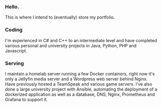 ### Hello.

This is where I intend to (eventually) store my portfolio.

### Coding

I'm experienced in C# and C++ to an intermediate level and have completed various personal and university projects in Java, Python, PHP and Javascript.

### Serving

I maintain a homelab server running a few Docker containers, right now it's only a Jellyfin media server and a Wordpress web server behind Nginx. Have previously hosted a TeamSpeak and various game servers. I've also done a large university project with Ansible, automating the deployment of a dockerized application as well as a database, DNS, Nginx, Prometheus and Grafana to support it.
